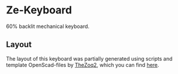 # Ze-Keyboard
60% backlit mechanical keyboard.

## Layout

The layout of this keyboard was partially generated using scripts and 
template OpenScad-files by [TheZoq2](https://github.com/TheZoq2/), which
you can find [here](https://github.com/TheZoq2/Keyboard).


